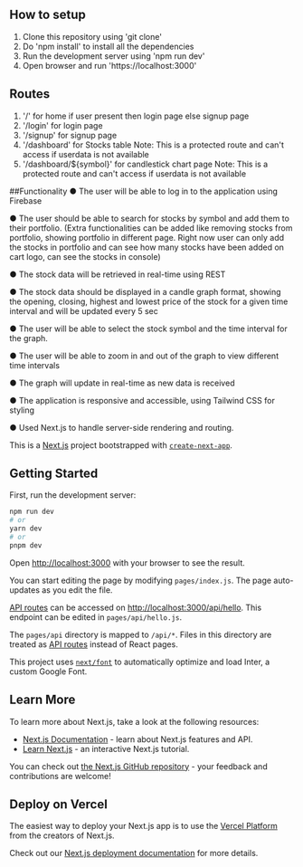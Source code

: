 ## How to setup
1. Clone this repository using 'git clone'
2. Do 'npm install' to install all the dependencies
3. Run the development server using 'npm run dev'
4. Open browser and run 'https://localhost:3000'

## Routes
1. '/' for home if user present then login page else signup page
2. '/login' for login page
3. '/signup' for signup page
4. '/dashboard' for Stocks table Note: This is a protected route and can't access if userdata is not available
5. '/dashboard/${symbol}' for candlestick chart page Note: This is a protected route and can't access if userdata is not available

##Functionality
● The user will be able to log in to the application using Firebase 

● The user should be able to search for stocks by symbol and add them to their portfolio. (Extra functionalities can be added like removing stocks from portfolio, showing portfolio in different page. Right now user can only add the stocks in portfolio and can see how many stocks have been added on cart logo, can see the stocks in console)

● The stock data will be retrieved in real-time using REST 

● The stock data should be displayed in a candle graph format, showing the opening, closing, highest and lowest price of the stock for a given time interval and will be updated every 5 sec

● The user will be able to select the stock symbol and the time interval for the graph.

● The user will be able to zoom in and out of the graph to view different time intervals

● The graph will update in real-time as new data is received

● The application is responsive and accessible, using Tailwind CSS for styling

● Used Next.js to handle server-side rendering and routing.



This is a [Next.js](https://nextjs.org/) project bootstrapped with [`create-next-app`](https://github.com/vercel/next.js/tree/canary/packages/create-next-app).

## Getting Started

First, run the development server:

```bash
npm run dev
# or
yarn dev
# or
pnpm dev
```

Open [http://localhost:3000](http://localhost:3000) with your browser to see the result.

You can start editing the page by modifying `pages/index.js`. The page auto-updates as you edit the file.

[API routes](https://nextjs.org/docs/api-routes/introduction) can be accessed on [http://localhost:3000/api/hello](http://localhost:3000/api/hello). This endpoint can be edited in `pages/api/hello.js`.

The `pages/api` directory is mapped to `/api/*`. Files in this directory are treated as [API routes](https://nextjs.org/docs/api-routes/introduction) instead of React pages.

This project uses [`next/font`](https://nextjs.org/docs/basic-features/font-optimization) to automatically optimize and load Inter, a custom Google Font.

## Learn More

To learn more about Next.js, take a look at the following resources:

- [Next.js Documentation](https://nextjs.org/docs) - learn about Next.js features and API.
- [Learn Next.js](https://nextjs.org/learn) - an interactive Next.js tutorial.

You can check out [the Next.js GitHub repository](https://github.com/vercel/next.js/) - your feedback and contributions are welcome!

## Deploy on Vercel

The easiest way to deploy your Next.js app is to use the [Vercel Platform](https://vercel.com/new?utm_medium=default-template&filter=next.js&utm_source=create-next-app&utm_campaign=create-next-app-readme) from the creators of Next.js.

Check out our [Next.js deployment documentation](https://nextjs.org/docs/deployment) for more details.
